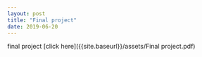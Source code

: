 ```yaml
---
layout: post
title: "Final project"
date: 2019-06-20
---
```


final project [click here]({{site.baseurl}}/assets/Final project.pdf)
